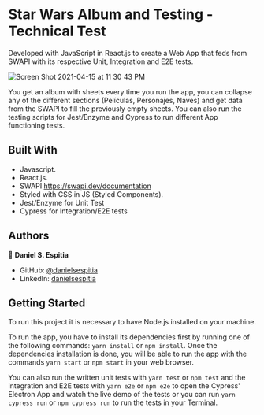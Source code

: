# Star Wars Album and Testing - Technical Test

Developed with JavaScript in React.js to create a Web App that feds from SWAPI with its respective Unit, Integration and E2E tests.

![Screen Shot 2021-04-15 at 11 30 43 PM](https://user-images.githubusercontent.com/63252057/114977033-9afe6b00-9e4c-11eb-86da-ed9b3cec6ca8.png)

You get an album with sheets every time you run the app, you can collapse any of the different sections (Películas, Personajes, Naves) and get data from the SWAPI to fill the previously empty sheets. You can also run the testing scripts for Jest/Enzyme and Cypress to run different App functioning tests.

## Built With
- Javascript.
- React.js.
- SWAPI https://swapi.dev/documentation
- Styled with CSS in JS (Styled Components).
- Jest/Enzyme for Unit Test
- Cypress for Integration/E2E tests

## Authors

👤 **Daniel S. Espitia**

-   GitHub: [@danielsespitia](https://github.com/danielsespitia)
-   LinkedIn: [danielsespitia](https://linkedin.com/in/danielsespitia)

## Getting Started 
To run this project it is necessary to have Node.js installed on your machine.

To run the app, you have to install its dependencies first by running one of the following commands: `yarn install` or `npm install`. Once the dependencies installation is done, you will be able to run the app with the commands `yarn start` or `npm start` in your web browser.

You can also run the written unit tests with `yarn test` or `npm test` and the integration and E2E tests with `yarn e2e` or `npm e2e` to open the Cypress' Electron App and watch the live demo of the tests or you can run `yarn cypress run` or `npm cypress run` to run the tests in your Terminal.
